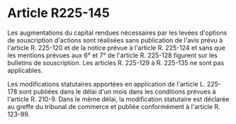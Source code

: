 # Article R225-145

Les augmentations du capital rendues nécessaires par les levées d'options de souscription d'actions sont réalisées sans publication de l'avis prévu à l'article R. 225-120 et de la notice prévue à l'article R. 225-124 et sans que les mentions prévues aux 6° et 7° de l'article R. 225-128 figurent sur les bulletins de souscription. Les articles R. 225-129 à R. 225-135 ne sont pas applicables.

Les modifications statutaires apportées en application de l'article L. 225-178 sont publiées dans le délai d'un mois dans les conditions prévues à l'article R. 210-9. Dans le même délai, la modification statutaire est déclarée au greffe du tribunal de commerce et publiée conformément à l'article R. 123-99.
